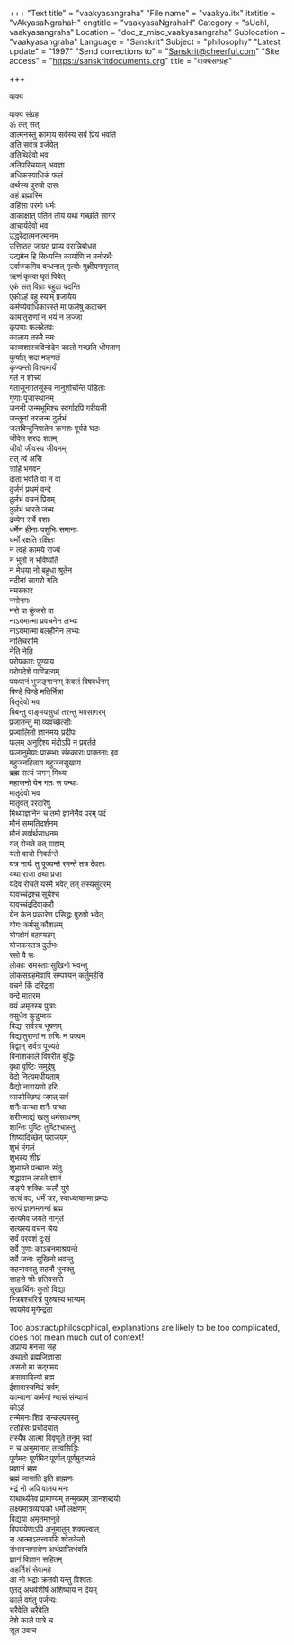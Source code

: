 +++
"Text title" = "vaakyasangraha"
"File name" = "vaakya.itx"
itxtitle = "vAkyasaNgrahaH"
engtitle = "vaakyasaNgrahaH"
Category = "sUchI, vaakyasangraha"
Location = "doc_z_misc_vaakyasangraha"
Sublocation = "vaakyasangraha"
Language = "Sanskrit"
Subject = "philosophy"
"Latest update" = "1997"
"Send corrections to" = "Sanskrit@cheerful.com"
"Site access" = "https://sanskritdocuments.org"
title = "वाक्यसण्ग्रहः"

+++
  
 वाक्य   
  
वाक्य संग्रह  
ॐ तत् सत्  
आत्मनस्तु कामाय सर्वस्य सर्वं प्रियं भवति  
अति सर्वत्र वर्जयेत्  
अतिथिदेवो भव  
अतिपरिचयात् अवज्ञा  
अधिकस्याधिकं फलं  
अर्थस्य पुरुषो दासः  
अहं ब्रह्मास्मि  
अहिंसा परमो धर्मः  
आकाक्षात् पतितं तोयं यथा गच्छति सागरं  
आचार्यदेवो भव  
उद्धरेदात्मनात्मानम्  
उत्तिष्ठत जाग्रत प्राप्य वरान्निबोधत  
उद्यमेन हि सिध्यन्ति कार्याणि न मनोरथैः  
उर्वारुकमिव बन्धनात् मृत्योः मुक्षीयमामृतात्  
ऋणं कृत्वा घृतं पिबेत्  
एकं सत् विप्राः बहुढा वदन्ति  
एकोऽहं बहु स्याम् प्रजायेय  
कर्मण्येवाधिकारस्ते मा फलेषु कदाचन  
कामातुराणां न भयं न लज्जा  
कृपणाः फलहेतवः  
कालाय तस्मै नमः  
काव्यशास्त्रविनोदेन कालो गच्छति धीमताम्  
कुर्यात् सदा मङ्गलं  
कृण्वन्तो विश्वमार्यं  
गतं न शोच्यं  
गतासूनगतसूंस्च नानुशोचन्ति पंडिताः  
गुणाः पूजास्थानम्  
जननी जन्मभूमिश्च स्वर्गादपि गरीयसी  
जन्तूनां नरजन्म दुर्लभं  
जलबिन्दुनिपातेन क्रमशः पूर्यते घटः  
जीवेत शरदः शतम्  
जीवो जीवस्य जीवनम्  
तत् त्वं असि  
त्राहि भगवन्  
दाता भवति वा न वा  
दुर्जनं प्रथमं वन्दे  
दुर्लभं वचनं प्रियम्  
दुर्लभं भारते जन्म  
द्रव्येण सर्वे वशाः  
धर्मेण हीनाः पशुभिः समानाः  
धर्मो रक्षति रक्षितः  
न त्वहं कामये राज्यं  
न भुतो न भविष्यति  
न मेधया नो बहुधा श्रुतेन  
नदीनां सागरो गतिः  
नमस्कार  
नमोनमः  
नरो वा कुंजरो वा  
नाऽयमात्मा प्रवचनेन लभ्यः  
नाऽयमात्मा बलहीनेन लभ्यः  
नातिचरामि  
नेति नेति  
परोपकारः पुण्याय  
परोपदेशे पाण्डित्यम्  
पयःपानं भुजङ्गानाम् केवलं विषवर्धनम्  
पिण्डे पिण्डे मतिर्भिन्ना  
पितृदेवो भव  
पिबन्तु वाङ्मयसुधां तरन्तु भवसागरम्  
प्रजातन्तुं मा व्यवच्छेत्सीः  
प्रज्वालितो ज्ञानमयः प्रदीपः  
फलम् अनुद्दिश्य मंदोऽपि न प्रवर्तते  
फलानुमेयाः प्रारम्भाः संस्काराः प्राक्तनाः इव  
बहुजनहिताय बहुजनसुखाय  
ब्रह्म सत्यं जगन् मिथ्या  
महाजनो येन गतः स पन्थाः  
मातृदेवो भव  
मातृवत् परदारेषु  
मिथ्याज्ञानेन च तमो ज्ञानेनैव परम् पदं  
मौनं सम्मतिदर्शनम्  
मौनं सर्वार्थसाधनम्  
यत् रोचते तत् ग्राह्यम्  
यतो वाचो निवर्तन्ते  
यत्र नार्यः तु पूज्यन्ते रमन्ते तत्र देवताः  
यथा राजा तथा प्रजा  
यदेव रोचते यस्मै भवेत् तत् तस्यसुंदरम्  
यावच्चंद्रश्च सूर्यश्च  
यावच्चंद्रदिवाकरौ  
येन केन प्रकारेण प्रसिद्धः पुरुषो भवेत्  
योगः कर्मसु कौशलम्  
योगक्षेमं वहाम्यहम्  
योजकस्तत्र दुर्लभः  
रसो वै सः  
लोकाः समस्ताः सुखिनो भवन्तु  
लोकसंग्रहमेवापि सम्पश्यन् कर्तुमर्हसि  
वचने किं दरिद्रता  
वन्दे मातरम्  
वयं अमृतस्य पुत्राः  
वसुधैव कुटुम्बकं  
विद्या सर्वस्य भूषणम्  
विद्यातुराणां न रुचिः न पक्वम्  
विद्वान् सर्वत्र पूज्यते  
विनाशकाले विपरीत बुद्धिः  
वृथा वृष्टिः समुद्रेषु  
वेदो नित्यमधीयताम्  
वैद्यो नारायणो हरिः  
व्यासोच्छिष्टं जगत् सर्वं  
शनैः कन्था शनैः पन्था  
शरीरमाद्यं खलु धर्मसाधनम्  
शान्तिः पुष्टिः तुष्टिश्चास्तु  
शिष्यादिच्छेत् पराजयम्  
शुभं मंगलं  
शुभस्य शीघ्रं  
शुभास्ते पन्थानः संतु  
श्रद्धावान् लभते ज्ञानं  
सङ्घे शक्तिः कलौ युगे  
सत्यं वद, धर्मं चर, स्वाध्यायान्मा प्रमदः  
सत्यं ज्ञानमनन्तं ब्रह्म  
सत्यमेव जयते नानृतं  
सत्यस्य वचनं श्रेयः  
सर्वं परवशं दुःखं  
सर्वे गुणाः काञ्चनमाश्रयन्ते  
सर्वे जनाः सुखिनो भवन्तु  
सहनाववतु सहनौ भुनक्तु  
साहसे श्रीः प्रतिवसति  
सुखार्थिनः कुतो विद्या  
स्त्रियश्चरित्रं पुरुषस्य भाग्यम्  
स्वयमेव मृगेन्द्रता  
  
 Too abstract/philosophical, explanations are likely to be too complicated,  
does not mean much out of context!   
अप्राप्य मनसा सह  
अथातो ब्रह्मजिज्ञासा  
असतो मा सद्गमय  
असावादित्यो ब्रह्म  
ईशावास्यमिदं सर्वम्  
काम्यानां कर्मणां न्यासं संन्यासं  
कोऽहं  
तन्मेमनः शिव सन्कल्पमस्तु  
ततोहंसः प्रचोदयात्  
तस्यैष आत्मा विवृणुते तनूम् स्वां  
न च अनुमानात् तत्त्वसिद्धिः  
पूर्णमदः पूर्णमिद पूर्णात् पूर्णमुदच्यते  
प्रज्ञानं ब्रह्म  
ब्रह्मं जानाति इति ब्राह्मणः  
भद्रं नो अपि वातय मनः  
याथार्थ्यमेव प्रामाण्यम् तन्मुख्यम् ञानशब्दयोः  
लक्ष्यमात्रव्यापको धर्मो लक्षणम्  
विद्यया अमृतमश्नुते  
विपर्ययेणाऽपि अनुमातुम् शक्यत्त्वात्  
स आत्माऽतत्त्वमसि श्वेतकेतो  
संभावनामात्रेण अर्थप्राप्तिर्भवति  
ज्ञानं विज्ञान सहितम्  
अहर्निशं सेवामहे  
आ नो भद्राः क्रतवो यन्तु विश्वतः  
एतद् अथर्वशीर्षं अशिष्याय न देयम्  
काले वर्षतु पर्जन्यः  
चरैवेति चरैवेति  
देशे काले पात्रे च  
सूत उवाच  
  
  
